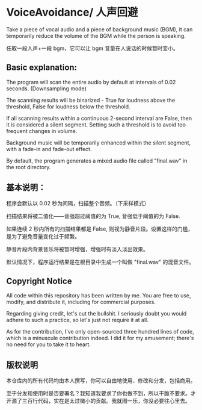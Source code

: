 # VoiceAvoidance/ 人声回避

Take a piece of vocal audio and a piece of background music (BGM), it can temporarily reduce the volume of the BGM while the person is speaking. 

任取一段人声+一段 bgm，它可以让 bgm 音量在人说话的时候暂时变小。

## Basic explanation:

The program will scan the entire audio by default at intervals of 0.02 seconds. (Downsampling mode)

The scanning results will be binarized - True for loudness above the threshold, False for loudness below the threshold.

If all scanning results within a continuous 2-second interval are False, then it is considered a silent segment. Setting such a threshold is to avoid too frequent changes in volume.

Background music will be temporarily enhanced within the silent segment, with a fade-in and fade-out effect.

By default, the program generates a mixed audio file called "final.wav" in the root directory.

## 基本说明：

程序会默认以 0.02 秒为间隔，扫描整个音频。（下采样模式）

扫描结果将被二值化——音强超过阈值的为 True, 音强低于阈值的为 False.

如果连续 2 秒内所有的扫描结果都是 False, 则视为静音片段。设置这样的门槛，是为了避免音量变化过于频繁。

静音片段内背景音乐将被暂时增强，增强时有淡入淡出效果。

默认情况下，程序运行结果是在根目录中生成一个叫做 "final.wav" 的混音文件。

## Copyright Notice

All code within this repository has been written by me. You are free to use, modify, and distribute it, including for commercial purposes.

Regarding giving credit, let's cut the bullshit. I seriously doubt you would adhere to such a practice, so let's just not require it at all.

As for the contribution, I've only open-sourced three hundred lines of code, which is a minuscule contribution indeed. I did it for my amusement; there's no need for you to take it to heart.

## 版权说明

本仓库内的所有代码均由本人撰写，你可以自由地使用、修改和分发，包括商用。

至于分发和使用时是否要署名？我知道我要求了你也做不到，所以干脆不要求。才开源了三百行代码，实在是太过微小的贡献。我就图一乐，你没必要往心里去。
